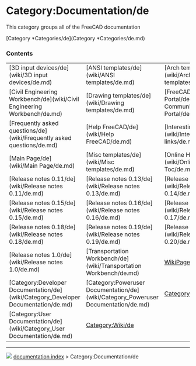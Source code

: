 # Category:Documentation/de
This category groups all of the FreeCAD documentation

[Category   *Categories/de](Category   *Categories/de.md)

### Contents

|     |     |     |
| --- | --- | --- |
| [3D input devices/de](wiki/3D input devices/de.md) | [ANSI templates/de](wiki/ANSI templates/de.md) | [Arch templates/de](wiki/Arch templates/de.md) |
| [Civil Engineering Workbench/de](wiki/Civil Engineering Workbench/de.md) | [Drawing templates/de](wiki/Drawing templates/de.md) | [FreeCAD Community Portal/de](wiki/FreeCAD Community Portal/de.md) |
| [Frequently asked questions/de](wiki/Frequently asked questions/de.md) | [Help FreeCAD/de](wiki/Help FreeCAD/de.md) | [Interesting links/de](wiki/Interesting links/de.md) |
| [Main Page/de](wiki/Main Page/de.md) | [Misc templates/de](wiki/Misc templates/de.md) | [Online Help Toc/de](wiki/Online Help Toc/de.md) |
| [Release notes 0.11/de](wiki/Release notes 0.11/de.md) | [Release notes 0.13/de](wiki/Release notes 0.13/de.md) | [Release notes 0.14/de](wiki/Release notes 0.14/de.md) |
| [Release notes 0.15/de](wiki/Release notes 0.15/de.md) | [Release notes 0.16/de](wiki/Release notes 0.16/de.md) | [Release notes 0.17/de](wiki/Release notes 0.17/de.md) |
| [Release notes 0.18/de](wiki/Release notes 0.18/de.md) | [Release notes 0.19/de](wiki/Release notes 0.19/de.md) | [Release notes 0.20/de](wiki/Release notes 0.20/de.md) |
| [Release notes 1.0/de](wiki/Release notes 1.0/de.md) | [Transportation Workbench/de](wiki/Transportation Workbench/de.md) | [WikiPages/de](wiki/WikiPages/de.md) |
| [Category:Developer Documentation/de](wiki/Category_Developer Documentation/de.md) | [Category:Poweruser Documentation/de](wiki/Category_Poweruser Documentation/de.md) | [Category:Screenshots/de](wiki/Category_Screenshots/de.md) |
| [Category:User Documentation/de](wiki/Category_User Documentation/de.md) | [Category:Wiki/de](wiki/Category_Wiki/de.md) |



---
![](images/Right_arrow.png) [documentation index](../README.md) > Category:Documentation/de
